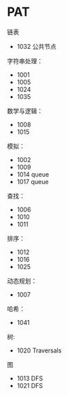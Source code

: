 # PAT

链表
- 1032 公共节点

字符串处理：
- 1001
- 1005
- 1024
- 1035


数学与逻辑：
- 1008
- 1015

模拟：
- 1002
- 1009
- 1014 queue
- 1017 queue

查找：
- 1006
- 1010
- 1011

排序：
- 1012
- 1016
- 1025


动态规划：
- 1007

哈希：
- 1041

树:
- 1020 Traversals

图
- 1013 DFS
- 1021 DFS